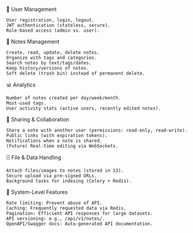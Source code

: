 👤 User Management

    User registration, login, logout.
    JWT authentication (stateless, secure).
    Role-based access (admin vs. user).

📝 Notes Management

    Create, read, update, delete notes.
    Organize with tags and categories.
    Search notes by text/tags/dates.
    Keep history/versions of notes.
    Soft delete (trash bin) instead of permanent delete.

📊 Analytics

    Number of notes created per day/week/month.
    Most-used tags.
    User activity stats (active users, recently edited notes).

🔄 Sharing & Collaboration

    Share a note with another user (permissions: read-only, read-write).
    Public links (with expiration tokens).
    Notifications when a note is shared.
    (Future) Real-time editing via WebSockets.

🗄 File & Data Handling

    Attach files/images to notes (stored in S3).
    Secure upload via pre-signed URLs.
    Background tasks for indexing (Celery + Redis).

🚦 System-Level Features

    Rate limiting: Prevent abuse of API.
    Caching: Frequently requested data via Redis.
    Pagination: Efficient API responses for large datasets.
    API versioning: e.g., /api/v1/notes/.
    OpenAPI/Swagger docs: Auto-generated API documentation.


